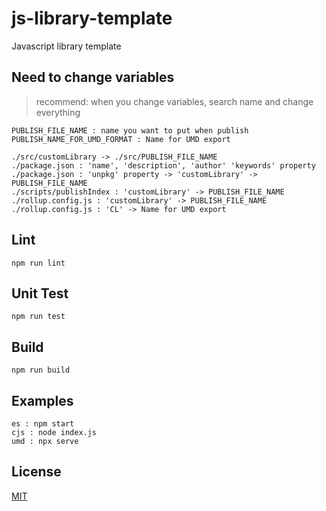 # js-library-template
Javascript library template

## Need to change variables
> recommend: when you change variables, search name and change everything

```
PUBLISH_FILE_NAME : name you want to put when publish
PUBLISH_NAME_FOR_UMD_FORMAT : Name for UMD export

./src/customLibrary -> ./src/PUBLISH_FILE_NAME
./package.json : 'name', 'description', 'author' 'keywords' property
./package.json : 'unpkg' property -> 'customLibrary' -> PUBLISH_FILE_NAME
./scripts/publishIndex : 'customLibrary' -> PUBLISH_FILE_NAME
./rollup.config.js : 'customLibrary' -> PUBLISH_FILE_NAME
./rollup.config.js : 'CL' -> Name for UMD export
```

## Lint
```
npm run lint
```

## Unit Test
```
npm run test
```

## Build

```
npm run build
```

## Examples
```
es : npm start 
cjs : node index.js
umd : npx serve
```

## License
[MIT](https://choosealicense.com/licenses/mit/)
